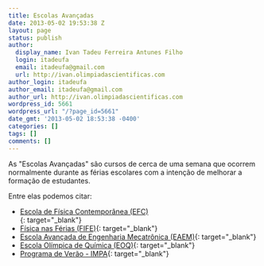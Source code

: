 ```yaml
---
title: Escolas Avançadas
date: 2013-05-02 19:53:38 Z
layout: page
status: publish
author:
  display_name: Ivan Tadeu Ferreira Antunes Filho
  login: itadeufa
  email: itadeufa@gmail.com
  url: http://ivan.olimpiadascientificas.com
author_login: itadeufa
author_email: itadeufa@gmail.com
author_url: http://ivan.olimpiadascientificas.com
wordpress_id: 5661
wordpress_url: "/?page_id=5661"
date_gmt: '2013-05-02 18:53:38 -0400'
categories: []
tags: []
comments: []
---
```


As "Escolas Avançadas" são cursos de cerca de uma semana que ocorrem normalmente durante as férias escolares com a intenção de melhorar a formação de estudantes.

Entre elas podemos citar:

* [Escola de Física Contemporânea (EFC)  
   ][1]{: target="_blank"}
* [Física nas Férias (FIFE)][2]{: target="_blank"}
* [Escola Avançada de Engenharia Mecatrônica (EAEM)][3]{: target="_blank"}
* [Escola Olímpica de Química (EOQ)][4]{: target="_blank"}
* [Programa de Verão - IMPA][5]{: target="_blank"}
  



 

[1]: http://www.ifsc.usp.br/efc/2014/ "EFC"
[2]: http://www.ifi.unicamp.br/osa/fife/
[3]: http://sites.poli.usp.br/pmr/pet/projetos_eaem.asp
[4]: http://eoquimica.com/p/home/
[5]: http://www.impa.br/opencms/pt/ensino/verao/

